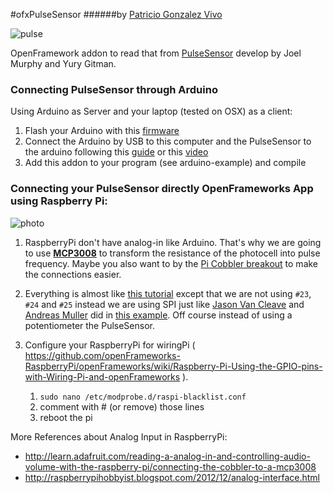 #ofxPulseSensor
######by [Patricio Gonzalez Vivo](http://patriciogonzalezvivo.com)

![pulse](http://cdn.shopify.com/s/files/1/0100/6632/products/PulseSensorAmpedFinger-web_2_large.jpg?14)

OpenFramework addon to read that from [PulseSensor](http://pulsesensor.myshopify.com/) develop by Joel Murphy and Yury Gitman.

### Connecting PulseSensor through Arduino
Using Arduino as Server and your laptop (tested on OSX) as a client:

1. Flash your Arduino with this [firmware](http://pulse-sensor.googlecode.com/files/PulseSensorAmped_Arduino_1dot1.zip)
2. Connect the Arduino by USB to this computer and the PulseSensor to the arduino following this [guide](http://pulse-sensor.googlecode.com/files/PulseSensorAmpedGettingStartedGuide.pdf) or this [video](https://vimeo.com/58657081)
3. Add this addon to your program (see arduino-example) and compile

### Connecting your PulseSensor directly OpenFrameworks App using Raspberry Pi:

![photo](https://raw.github.com/andreasmuller/RaspberryPiWorkshop/master/wiringPiPotentiometerExample/wiringPiPotentiometerExampleSPI_bb.jpg)

1. RaspberryPi don't have analog-in like Arduino. That's why we are going to use [**MCP3008**](https://www.adafruit.com/products/856) to transform the resistance of the photocell into pulse frequency. Maybe you also want to by the [Pi Cobbler breakout](http://www.adafruit.com/products/914) to make the connections easier.

2. Everything is almost like [this tutorial](http://learn.adafruit.com/send-raspberry-pi-data-to-cosm) except that we are not using ```#23```, ```#24``` and ```#25``` instead we are using SPI just like [Jason Van Cleave](https://github.com/jvcleave) and [Andreas Muller](https://github.com/andreasmuller) did in [this example](https://github.com/andreasmuller/RaspberryPiWorkshop/tree/master/wiringPiPotentiometerExample). Off course instead of using a potentiometer the PulseSensor.

3. Configure your RaspberryPi for wiringPi ( https://github.com/openFrameworks-RaspberryPi/openFrameworks/wiki/Raspberry-Pi-Using-the-GPIO-pins-with-Wiring-Pi-and-openFrameworks ).

	1. ```sudo nano /etc/modprobe.d/raspi-blacklist.conf```
	2.	comment with # (or remove) those lines
	3.	reboot the pi

More References about Analog Input in RaspberryPi:

* http://learn.adafruit.com/reading-a-analog-in-and-controlling-audio-volume-with-the-raspberry-pi/connecting-the-cobbler-to-a-mcp3008
* http://raspberrypihobbyist.blogspot.com/2012/12/analog-interface.html